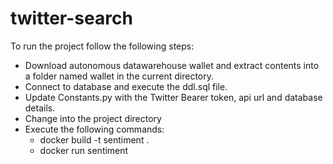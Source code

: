 # twitter-search

To run the project follow the following steps:

- Download autonomous datawarehouse wallet and extract contents into a folder named wallet in the current directory.
- Connect to database and execute the ddl.sql file.
- Update Constants.py with the Twitter Bearer token, api url and database details.
- Change into the project directory
- Execute the following commands:
    - docker build -t sentiment .
    - docker run sentiment
